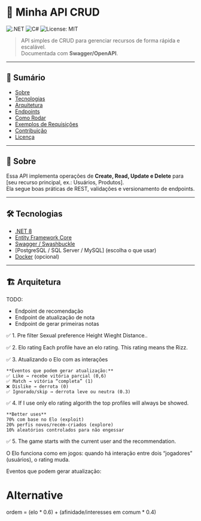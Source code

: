 # 🚀 Minha API CRUD

![.NET](https://img.shields.io/badge/.NET-8.0-blueviolet?style=flat&logo=dotnet)
![C#](https://img.shields.io/badge/C%23-API-green?style=flat&logo=csharp)
![License: MIT](https://img.shields.io/badge/License-MIT-yellow.svg)

> API simples de CRUD para gerenciar recursos de forma rápida e escalável.  
> Documentada com **Swagger/OpenAPI**.

---

## 📑 Sumário
- [Sobre](#-sobre)
- [Tecnologias](#-tecnologias)
- [Arquitetura](#-arquitetura)
- [Endpoints](#-endpoints)
- [Como Rodar](#-como-rodar)
- [Exemplos de Requisições](#-exemplos-de-requisições)
- [Contribuição](#-contribuição)
- [Licença](#-licença)

---

## 📖 Sobre
Essa API implementa operações de **Create, Read, Update e Delete** para [seu recurso principal, ex.: Usuários, Produtos].  
Ela segue boas práticas de REST, validações e versionamento de endpoints.

---

## 🛠 Tecnologias
- [.NET 8](https://dotnet.microsoft.com/)
- [Entity Framework Core](https://learn.microsoft.com/ef/core/)
- [Swagger / Swashbuckle](https://github.com/domaindrivendev/Swashbuckle.AspNetCore)
- [PostgreSQL / SQL Server / MySQL] (escolha o que usar)
- [Docker](https://www.docker.com/) (opcional)

---

## 🏗 Arquitetura

TODO: 
- Endpoint de recomendação
- Endpoint de atualização de nota
- Endpoint de gerar primeiras notas

✅ 1. Pre filter
    Sexual preference
    Height
    Wieght
    Distance..

✅ 2. Elo rating
    Each profile have an elo rating. This rating means the Rizz.

✅ 3. Atualizando o Elo com as interações
    
    **Eventos que podem gerar atualização:**
    ✅ Like → recebe vitória parcial (0,6)
    ✅ Match → vitória “completa” (1)
    ❌ Dislike → derrota (0)
    ✅ Ignorado/skip → derrota leve ou neutra (0.3)

✅ 4. If I use only elo rating algorith the top profiles will always be showed. 
    
    **Better uses**
    70% com base no Elo (exploit)
    20% perfis novos/recém-criados (explore)
    10% aleatórios controlados para não engessar

✅ 5. The game starts with the current user and the recommendation.

O Elo funciona como em jogos: quando há interação entre dois “jogadores” (usuários), o rating muda.

Eventos que podem gerar atualização:

# Alternative
ordem = (elo * 0.6) + (afinidade/interesses em comum * 0.4)

